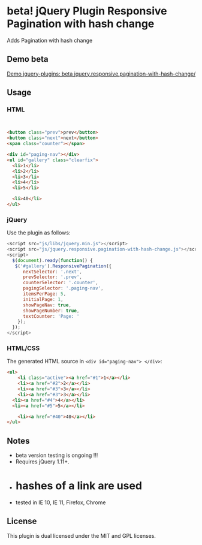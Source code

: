 # beta! jQuery Plugin Responsive Pagination with hash change  

Adds Pagination with hash change

## Demo beta

[Demo jquery-plugins: beta jquery.responsive.pagination-with-hash-change/](http://spielwiese.datenschubse.de/jquery-plugins/jquery.responsive.pagination-with-hash-change/)

## Usage

### HTML

```html


<button class="prev">prev</button>
<button class="next">next</button>
<span class="counter"></span>

<div id="paging-nav"></div>
<ul id="gallery" class="clearfix">
  <li>1</li>
  <li>2</li>
  <li>3</li>
  <li>4</li>
  <li>5</li>

  <li>40</li>
</ul> 
```
### jQuery

Use the plugin as follows:

```js
<script src="js/libs/jquery.min.js"></script>
<script src="js/jquery.responsive.pagination-with-hash-change.js"></script>
<script>
  $(document).ready(function() {
   $('#gallery').ResponsivePagination({
      nextSelector: '.next',
      prevSelector: '.prev',
      counterSelector: '.counter',
      pagingSelector: '.paging-nav',
      itemsPerPage: 5,
      initialPage: 1,
      showPageNav: true,
      showPageNumber: true,
      textCounter: 'Page: ' 
    });
  });
</script>
```

### HTML/CSS

The generated HTML source in ``` <div id="paging-nav"> </div> ```:

```html
<ul>
	<li class="active"><a href="#1">1</a></li>
	<li><a href="#2">2</a></li>
	<li><a href="#3">3</a></li>
	<li><a href="#3">3</a></li>
  <li><a href="#4">4</a></li>
  <li><a href="#5">5</a></li>

	<li><a href="#40">40</a></li>
</ul>

```

## Notes

* beta version testing is ongoing !!!
* Requires jQuery 1.11+. 
* # hashes of a link are used
* tested in IE 10, IE 11, Firefox, Chrome


## License

This plugin is dual licensed under the MIT and GPL licenses.

